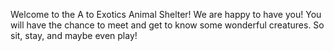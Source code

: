 Welcome to the A to Exotics Animal Shelter! We are happy to have you! 
You will have the chance to meet and get to know some wonderful creatures. 
So sit, stay, and maybe even play!